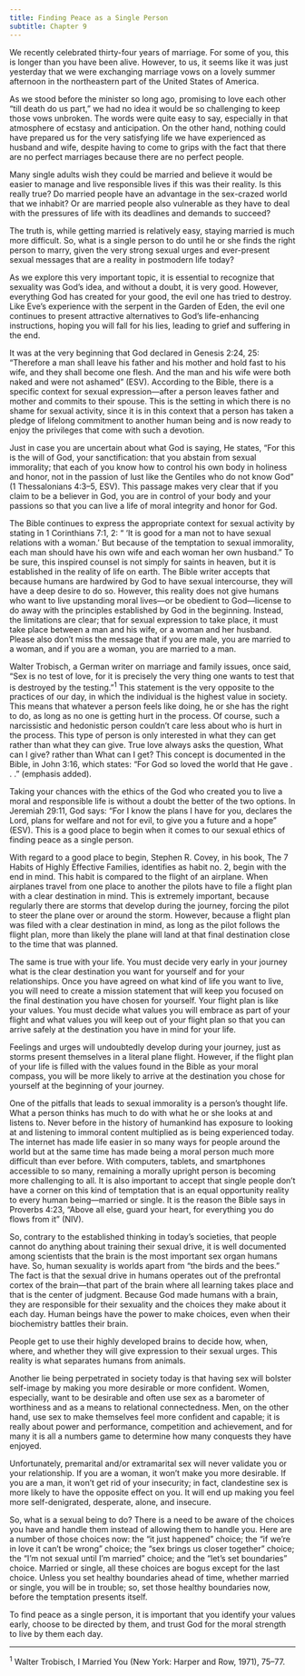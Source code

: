 ```yaml
---
title: Finding Peace as a Single Person
subtitle: Chapter 9
---
```


We recently celebrated thirty-four years of marriage. For some of you, this is longer than you have been alive. However, to us, it seems like it was just yesterday that we were exchanging marriage vows on a lovely summer afternoon in the northeastern part of the United States of America.

As we stood before the minister so long ago, promising to love each other “till death do us part,” we had no idea it would be so challenging to keep those vows unbroken. The words were quite easy to say, especially in that atmosphere of ecstasy and anticipation. On the other hand, nothing could have prepared us for the very satisfying life we have experienced as husband and wife, despite having to come to grips with the fact that there are no perfect marriages because there are no perfect people.

Many single adults wish they could be married and believe it would be easier to manage and live responsible lives if this was their reality. Is this really true? Do married people have an advantage in the sex-crazed world that we inhabit? Or are married people also vulnerable as they have to deal with the pressures of life with its deadlines and demands to succeed?

The truth is, while getting married is relatively easy, staying married is much more difficult. So, what is a single person to do until he or she finds the right person to marry, given the very strong sexual urges and ever-present sexual messages that are a reality in postmodern life today?

As we explore this very important topic, it is essential to recognize that sexuality was God’s idea, and without a doubt, it is very good. However, everything God has created for your good, the evil one has tried to destroy. Like Eve’s experience with the serpent in the Garden of Eden, the evil one continues to present attractive alternatives to God’s life-enhancing instructions, hoping you will fall for his lies, leading to grief and suffering in the end.

It was at the very beginning that God declared in Genesis 2:24, 25: “Therefore a man shall leave his father and his mother and hold fast to his wife, and they shall become one flesh. And the man and his wife were both naked and were not ashamed” (ESV). According to the Bible, there is a specific context for sexual expression—after a person leaves father and mother and commits to their spouse. This is the setting in which there is no shame for sexual activity, since it is in this context that a person has taken a pledge of lifelong commitment to another human being and is now ready to enjoy the privileges that come with such a devotion.

Just in case you are uncertain about what God is saying, He states, “For this is the will of God, your sanctification: that you abstain from sexual immorality; that each of you know how to control his own body in holiness and honor, not in the passion of lust like the Gentiles who do not know God” (1 Thessalonians 4:3–5, ESV). This passage makes very clear that if you claim to be a believer in God, you are in control of your body and your passions so that you can live a life of moral integrity and honor for God.

The Bible continues to express the appropriate context for sexual activity by stating in 1 Corinthians 7:1, 2: “ ‘It is good for a man not to have sexual relations with a woman.’ But because of the temptation to sexual immorality, each man should have his own wife and each woman her own husband.” To be sure, this inspired counsel is not simply for saints in heaven, but it is established in the reality of life on earth. The Bible writer accepts that because humans are hardwired by God to have sexual intercourse, they will have a deep desire to do so. However, this reality does not give humans who want to live upstanding moral lives—or be obedient to God—license to do away with the principles established by God in the beginning. Instead, the limitations are clear; that for sexual expression to take place, it must take place between a man and his wife, or a woman and her husband. Please also don’t miss the message that if you are male, you are married to a woman, and if you are a woman, you are married to a man.

Walter Trobisch, a German writer on marriage and family issues, once said, “Sex is no test of love, for it is precisely the very thing one wants to test that is destroyed by the testing.”<sup>1</sup> This statement is the very opposite to the practices of our day, in which the individual is the highest value in society. This means that whatever a person feels like doing, he or she has the right to do, as long as no one is getting hurt in the process. Of course, such a narcissistic and hedonistic person couldn’t care less about who is hurt in the process. This type of person is only interested in what they can get rather than what they can give. True love always asks the question, What can I give? rather than What can I get? This concept is documented in the Bible, in John 3:16, which states: “For God so loved the world that He gave . . .” (emphasis added).

Taking your chances with the ethics of the God who created you to live a moral and responsible life is without a doubt the better of the two options. In Jeremiah 29:11, God says: “For I know the plans I have for you, declares the Lord, plans for welfare and not for evil, to give you a future and a hope” (ESV). This is a good place to begin when it comes to our sexual ethics of finding peace as a single person.

With regard to a good place to begin, Stephen R. Covey, in his book, The 7 Habits of Highly Effective Families, identifies as habit no. 2, begin with the end in mind. This habit is compared to the flight of an airplane. When airplanes travel from one place to another the pilots have to file a flight plan with a clear destination in mind. This is extremely important, because regularly there are storms that develop during the journey, forcing the pilot to steer the plane over or around the storm. However, because a flight plan was filed with a clear destination in mind, as long as the pilot follows the flight plan, more than likely the plane will land at that final destination close to the time that was planned.

The same is true with your life. You must decide very early in your journey what is the clear destination you want for yourself and for your relationships. Once you have agreed on what kind of life you want to live, you will need to create a mission statement that will keep you focused on the final destination you have chosen for yourself. Your flight plan is like your values. You must decide what values you will embrace as part of your flight and what values you will keep out of your flight plan so that you can arrive safely at the destination you have in mind for your life.

Feelings and urges will undoubtedly develop during your journey, just as storms present themselves in a literal plane flight. However, if the flight plan of your life is filled with the values found in the Bible as your moral compass, you will be more likely to arrive at the destination you chose for yourself at the beginning of your journey.

One of the pitfalls that leads to sexual immorality is a person’s thought life. What a person thinks has much to do with what he or she looks at and listens to. Never before in the history of humankind has exposure to looking at and listening to immoral content multiplied as is being experienced today. The internet has made life easier in so many ways for people around the world but at the same time has made being a moral person much more difficult than ever before. With computers, tablets, and smartphones accessible to so many, remaining a morally upright person is becoming more challenging to all. It is also important to accept that single people don’t have a corner on this kind of temptation that is an equal opportunity reality to every human being—married or single. It is the reason the Bible says in Proverbs 4:23, “Above all else, guard your heart, for everything you do flows from it” (NIV).

So, contrary to the established thinking in today’s societies, that people cannot do anything about training their sexual drive, it is well documented among scientists that the brain is the most important sex organ humans have. So, human sexuality is worlds apart from “the birds and the bees.” The fact is that the sexual drive in humans operates out of the prefrontal cortex of the brain—that part of the brain where all learning takes place and that is the center of judgment. Because God made humans with a brain, they are responsible for their sexuality and the choices they make about it each day. Human beings have the power to make choices, even when their biochemistry battles their brain.

People get to use their highly developed brains to decide how, when, where, and whether they will give expression to their sexual urges. This reality is what separates humans from animals.

Another lie being perpetrated in society today is that having sex will bolster self-image by making you more desirable or more confident. Women, especially, want to be desirable and often use sex as a barometer of worthiness and as a means to relational connectedness. Men, on the other hand, use sex to make themselves feel more confident and capable; it is really about power and performance, competition and achievement, and for many it is all a numbers game to determine how many conquests they have enjoyed.

Unfortunately, premarital and/or extramarital sex will never validate you or your relationship. If you are a woman, it won’t make you more desirable. If you are a man, it won’t get rid of your insecurity; in fact, clandestine sex is more likely to have the opposite effect on you. It will end up making you feel more self-denigrated, desperate, alone, and insecure.

So, what is a sexual being to do? There is a need to be aware of the choices you have and handle them instead of allowing them to handle you. Here are a number of those choices now: the “it just happened” choice; the “if we’re in love it can’t be wrong” choice; the “sex brings us closer together” choice; the “I’m not sexual until I’m married” choice; and the “let’s set boundaries” choice. Married or single, all these choices are bogus except for the last choice. Unless you set healthy boundaries ahead of time, whether married or single, you will be in trouble; so, set those healthy boundaries now, before the temptation presents itself.

To find peace as a single person, it is important that you identify your values early, choose to be directed by them, and trust God for the moral strength to live by them each day.

---

<sup>1</sup> Walter Trobisch, I Married You (New York: Harper and Row, 1971), 75–77.